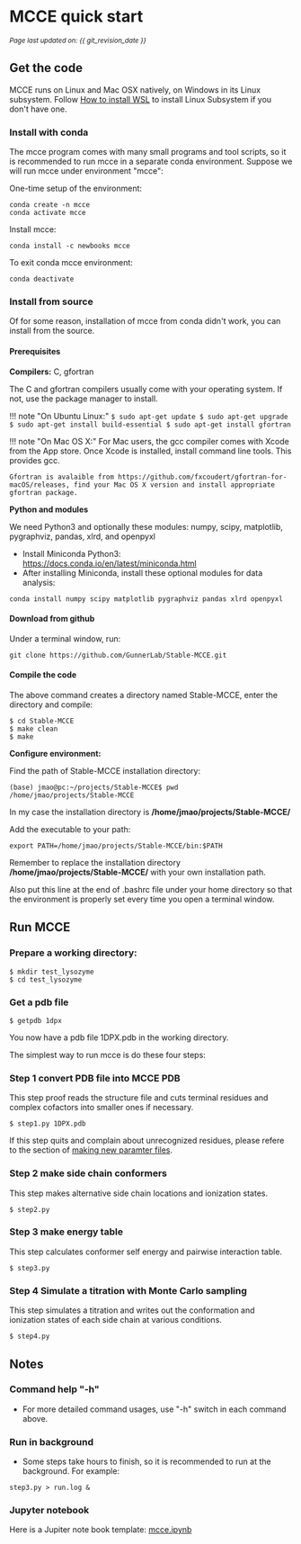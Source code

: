 # MCCE quick start
<small><i>Page last updated on: {{ git_revision_date }}</i></small>


## Get the code

MCCE runs on Linux and Mac OSX natively, on Windows in its Linux subsystem. Follow [How to install WSL](wsl.md) to install Linux Subsystem if you don't have one.

### Install with conda

The mcce program comes with many small programs and tool scripts, so it is recommended to run mcce in a separate conda environment. Suppose we will run mcce under environment "mcce":

One-time setup of the environment:
```
conda create -n mcce
conda activate mcce
``` 

Install mcce:
```
conda install -c newbooks mcce
```

To exit conda mcce environment:
```
conda deactivate
```



### Install from source

Of for some reason, installation of mcce from conda didn't work, you can install from the source.

#### Prerequisites

**Compilers:** C, gfortran

The C and gfortran compilers usually come with your operating system. If not, use the package manager to install.

!!! note "On Ubuntu Linux:"
    ```
    $ sudo apt-get update
    $ sudo apt-get upgrade
    $ sudo apt-get install build-essential
    $ sudo apt-get install gfortran
    ```

!!! note "On Mac OS X:"
    For Mac users, the gcc compiler comes with Xcode from the App store. Once Xcode is installed, install command line tools. This provides gcc.

    Gfortran is avalaible from https://github.com/fxcoudert/gfortran-for-macOS/releases, find your Mac OS X version and install appropriate gfortran package.


**Python and modules**

We need Python3 and optionally these modules: numpy, scipy, matplotlib, pygraphviz, pandas, xlrd, and openpyxl

* Install Miniconda Python3: https://docs.conda.io/en/latest/miniconda.html
* After installing Miniconda, install these optional modules for data analysis:

```
conda install numpy scipy matplotlib pygraphviz pandas xlrd openpyxl
```

#### Download from github
Under a terminal window, run:

    git clone https://github.com/GunnerLab/Stable-MCCE.git

#### Compile the code

The above command creates a directory named Stable-MCCE, enter the directory and compile:

```
$ cd Stable-MCCE
$ make clean
$ make
```

**Configure environment:**

Find the path of Stable-MCCE installation directory:
```
(base) jmao@pc:~/projects/Stable-MCCE$ pwd
/home/jmao/projects/Stable-MCCE
```

In my case the installation directory is **/home/jmao/projects/Stable-MCCE/**

Add the executable to your path:
```
export PATH=/home/jmao/projects/Stable-MCCE/bin:$PATH
```

Remember to replace the installation directory **/home/jmao/projects/Stable-MCCE/** with your own installation path.

Also put this line at the end of .bashrc file under your home directory so that the environment is properly set every time you open a terminal window.


## Run MCCE

### Prepare a working directory:
```
$ mkdir test_lysozyme
$ cd test_lysozyme
```

### Get a pdb file
```
$ getpdb 1dpx
```

You now have a pdb file 1DPX.pdb in the working directory.

The simplest way to run mcce is do these four steps:

### Step 1 convert PDB file into MCCE PDB
This step proof reads the structure file and cuts terminal residues and complex cofactors into smaller ones if necessary.
```
$ step1.py 1DPX.pdb
```

If this step quits and complain about unrecognized residues, please refere to the section of [making new paramter files](newftpl.md). 
### Step 2 make side chain conformers
This step makes alternative side chain locations and ionization states.
```
$ step2.py
```

### Step 3 make energy table
This step calculates conformer self energy and pairwise interaction table.
```
$ step3.py
```

### Step 4 Simulate a titration with Monte Carlo sampling
This step simulates a titration and writes out the conformation and ionization states of each side chain at various conditions.
```
$ step4.py
```

## Notes

### Command help "-h"
* For more detailed command usages, use "-h" switch in each command above.

### Run in background
* Some steps take hours to finish, so it is recommended to run at the background. For example:
```
step3.py > run.log &
```

### Jupyter notebook
Here is a Jupiter note book template: [mcce.ipynb](files/mcce.ipynb)